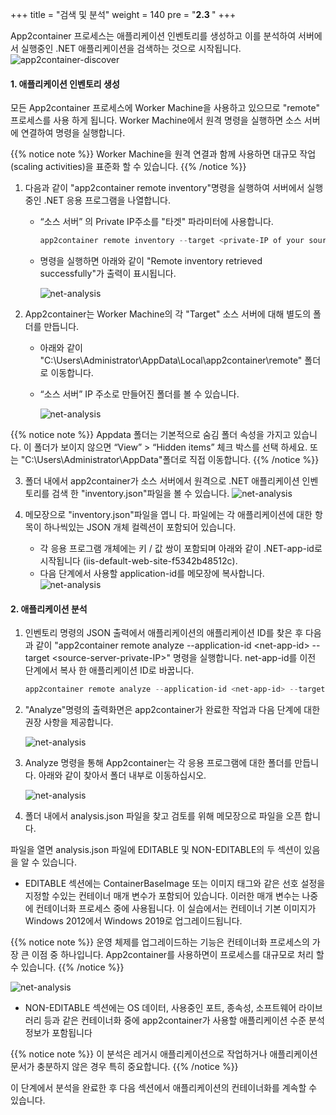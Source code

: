 +++
title = "검색 및 분석"
weight = 140
pre = "<b>2.3 </b>"
+++

App2container 프로세스는 애플리케이션 인벤토리를 생성하고 이를 분석하여 서버에서 실행중인 .NET 애플리케이션을 검색하는 것으로 시작됩니다.
![app2container-discover](/discover-and-analyze/discover-overview-diagram.png)

#### 1. 애플리케이션 인벤토리 생성

모든 App2container 프로세스에 Worker Machine을 사용하고 있으므로 "remote" 프로세스를 사용 하게 됩니다. Worker Machine에서 원격 명령을 실행하면 소스 서버에 연결하여 명령을 실행합니다.

{{% notice note %}}
Worker Machine을 원격 연결과 함께 사용하면 대규모 작업(scaling activities)을 표준화 할 수 있습니다.
{{% /notice %}}

1. 다음과 같이 "app2container remote inventory"명령을 실행하여 서버에서 실행중인 .NET 응용 프로그램을 나열합니다.

   - “소스 서버” 의 Private IP주소를 "타겟" 파라미터에 사용합니다.

      ```powershell
      app2container remote inventory --target <private-IP of your source server>
      ```

   - 명령을 실행하면 아래와 같이 "Remote inventory retrieved successfully"가 출력이 표시됩니다.

      ![net-analysis](/discover-and-analyze/net-inventory-1.png)

2. App2container는 Worker Machine의 각 "Target" 소스 서버에 대해 별도의 폴더를 만듭니다.

   - 아래와 같이 "C:\Users\Administrator\AppData\Local\app2container\remote\" 폴더로 이동합니다.
   - “소스 서버” IP 주소로 만들어진 폴더를 볼 수 있습니다.

      ![net-analysis](/discover-and-analyze/net-inventory-2.png)

{{% notice note %}}
Appdata 폴더는 기본적으로 숨김 폴더 속성을 가지고 있습니다. 이 폴더가 보이지 않으면 “View” > “Hidden items” 체크 박스를 선택 하세요. 또는 "C:\Users\Administrator\AppData\"폴더로 직접 이동합니다.
{{% /notice %}}

3. 폴더 내에서 app2container가 소스 서버에서 원격으로 .NET 애플리케이션 인벤토리를 검색 한 "inventory.json"파일을 볼 수 있습니다.
   ![net-analysis](/discover-and-analyze/net-inventory-3.png)

4. 메모장으로 "inventory.json"파일을 엽니 다. 파일에는 각 애플리케이션에 대한 항목이 하나씩있는 JSON 개체 컬렉션이 포함되어 있습니다.

   - 각 응용 프로그램 개체에는 키 / 값 쌍이 포함되며 아래와 같이 .NET-app-id로 시작됩니다 (iis-default-web-site-f5342b48512c).
   - 다음 단계에서 사용할 application-id를 메모장에 복사합니다.
      ![net-analysis](/discover-and-analyze/net-inventory-4.png)

#### 2. 애플리케이션 분석

1. 인벤토리 명령의 JSON 출력에서 애플리케이션의 애플리케이션 ID를 찾은 후 다음과 같이 "app2container remote analyze --application-id \<net-app-id\> --target \<source-server-private-IP\>" 명령을 실행합니다. net-app-id를 이전 단계에서 복사 한 애플리케이션 ID로 바꿉니다.

   ```powershell
   app2container remote analyze --application-id <net-app-id> --target <source-server-private-IP>
   ```

2. "Analyze"명령의 출력화면은 app2container가 완료한 작업과 다음 단계에 대한 권장 사항을 제공합니다.

   ![net-analysis](/discover-and-analyze/net-analyze-1.png)

3. Analyze 명령을 통해 App2container는 각 응용 프로그램에 대한 폴더를 만듭니다. 아래와 같이 찾아서 폴더 내부로 이동하십시오.

   ![net-analysis](/discover-and-analyze/net-analyze-2.png)

4. 폴더 내에서 analysis.json 파일을 찾고 검토를 위해 메모장으로 파일을 오픈 합니다.

파일을 열면 analysis.json 파일에 EDITABLE 및 NON-EDITABLE의 두 섹션이 있음을 알 수 있습니다.

   - EDITABLE 섹션에는 ContainerBaseImage 또는 이미지 태그와 같은 선호 설정을 지정할 수있는 컨테이너 매개 변수가 포함되어 있습니다. 이러한 매개 변수는 나중에 컨테이너화 프로세스 중에 사용됩니다. 이 실습에서는 컨테이너 기본 이미지가 Windows 2012에서 Windows 2019로 업그레이드됩니다.

{{% notice note %}}
운영 체제를 업그레이드하는 기능은 컨테이너화 프로세스의 가장 큰 이점 중 하나입니다. App2container를 사용하면이 프로세스를 대규모로 처리 할 수 ​​있습니다.
{{% /notice %}}

   ![net-analysis](/discover-and-analyze/net-analyze-3.png)

   - NON-EDITABLE 섹션에는 OS 데이터, 사용중인 포트, 종속성, 소프트웨어 라이브러리 등과 같은 컨테이너화 중에 app2container가 사용할 애플리케이션 수준 분석 정보가 포함됩니다

{{% notice note %}}
이 분석은 레거시 애플리케이션으로 작업하거나 애플리케이션 문서가 충분하지 않은 경우 특히 중요합니다.
{{% /notice %}}

이 단계에서 분석을 완료한 후 다음 섹션에서 애플리케이션의 컨테이너화를 계속할 수 있습니다.
